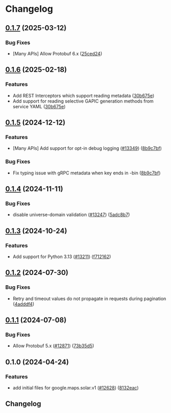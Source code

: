 # Changelog

## [0.1.7](https://github.com/googleapis/google-cloud-python/compare/google-maps-solar-v0.1.6...google-maps-solar-v0.1.7) (2025-03-12)


### Bug Fixes

* [Many APIs] Allow Protobuf 6.x ([25ced24](https://github.com/googleapis/google-cloud-python/commit/25ced2444528a1dc6a22daa32b82b844961f1b75))

## [0.1.6](https://github.com/googleapis/google-cloud-python/compare/google-maps-solar-v0.1.5...google-maps-solar-v0.1.6) (2025-02-18)


### Features

* Add REST Interceptors which support reading metadata ([30b675e](https://github.com/googleapis/google-cloud-python/commit/30b675e7e9eaee87f9e7bdf4dc910b01f6a3044f))
* Add support for reading selective GAPIC generation methods from service YAML ([30b675e](https://github.com/googleapis/google-cloud-python/commit/30b675e7e9eaee87f9e7bdf4dc910b01f6a3044f))

## [0.1.5](https://github.com/googleapis/google-cloud-python/compare/google-maps-solar-v0.1.4...google-maps-solar-v0.1.5) (2024-12-12)


### Features

* [Many APIs] Add support for opt-in debug logging ([#13349](https://github.com/googleapis/google-cloud-python/issues/13349)) ([8b9c7bf](https://github.com/googleapis/google-cloud-python/commit/8b9c7bf3bb1c4f0beabd71a45c469fcedb19a2c8))


### Bug Fixes

* Fix typing issue with gRPC metadata when key ends in -bin ([8b9c7bf](https://github.com/googleapis/google-cloud-python/commit/8b9c7bf3bb1c4f0beabd71a45c469fcedb19a2c8))

## [0.1.4](https://github.com/googleapis/google-cloud-python/compare/google-maps-solar-v0.1.3...google-maps-solar-v0.1.4) (2024-11-11)


### Bug Fixes

* disable universe-domain validation  ([#13247](https://github.com/googleapis/google-cloud-python/issues/13247)) ([5adc8b7](https://github.com/googleapis/google-cloud-python/commit/5adc8b7d2cc8ab9707ab5a65f15270c125cee051))

## [0.1.3](https://github.com/googleapis/google-cloud-python/compare/google-maps-solar-v0.1.2...google-maps-solar-v0.1.3) (2024-10-24)


### Features

* Add support for Python 3.13 ([#13211](https://github.com/googleapis/google-cloud-python/issues/13211)) ([f712162](https://github.com/googleapis/google-cloud-python/commit/f712162c01f065da29fffbbed1e856a1f3876b1b))

## [0.1.2](https://github.com/googleapis/google-cloud-python/compare/google-maps-solar-v0.1.1...google-maps-solar-v0.1.2) (2024-07-30)


### Bug Fixes

* Retry and timeout values do not propagate in requests during pagination ([4adddf4](https://github.com/googleapis/google-cloud-python/commit/4adddf4d90634e454ee006774bfc631fc12c1700))

## [0.1.1](https://github.com/googleapis/google-cloud-python/compare/google-maps-solar-v0.1.0...google-maps-solar-v0.1.1) (2024-07-08)


### Bug Fixes

* Allow Protobuf 5.x ([#12871](https://github.com/googleapis/google-cloud-python/issues/12871)) ([73b35d5](https://github.com/googleapis/google-cloud-python/commit/73b35d56f8626d99ce7c3902a8c223cc09b4ca74))

## 0.1.0 (2024-04-24)


### Features

* add initial files for google.maps.solar.v1 ([#12628](https://github.com/googleapis/google-cloud-python/issues/12628)) ([8132eac](https://github.com/googleapis/google-cloud-python/commit/8132eacc2237601802226297d4977eba5e9b6d88))

## Changelog
